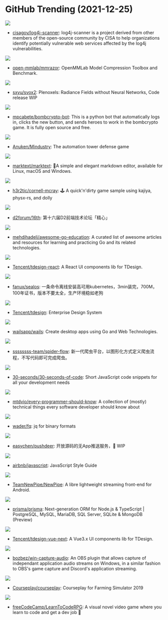 # GitHub Trending (2021-12-25)

![](https://img.shields.io/badge/Java-New%20141-green?style=flat-square&logo=appveyor)
- [cisagov/log4j-scanner](https://github.com/cisagov/log4j-scanner): log4j-scanner is a project derived from other members of the open-source community by CISA to help organizations identify potentially vulnerable web services affected by the log4j vulnerabilities.

![](https://img.shields.io/badge/Python-New%2033-green?style=flat-square&logo=appveyor)
- [open-mmlab/mmrazor](https://github.com/open-mmlab/mmrazor): OpenMMLab Model Compression Toolbox and Benchmark.

![](https://img.shields.io/badge/Python-New%2047-green?style=flat-square&logo=appveyor)
- [sxyu/svox2](https://github.com/sxyu/svox2): Plenoxels: Radiance Fields without Neural Networks, Code release WIP

![](https://img.shields.io/badge/Python-New%2025-green?style=flat-square&logo=appveyor)
- [mpcabete/bombcrypto-bot](https://github.com/mpcabete/bombcrypto-bot): This is a python bot that automatically logs in, clicks the new button, and sends heroes to work in the bombcrypto game. It is fully open source and free.

![](https://img.shields.io/badge/Java-New%2034-green?style=flat-square&logo=appveyor)
- [Anuken/Mindustry](https://github.com/Anuken/Mindustry): The automation tower defense game

![](https://img.shields.io/badge/JavaScript-New%20204-green?style=flat-square&logo=appveyor)
- [marktext/marktext](https://github.com/marktext/marktext): 📝A simple and elegant markdown editor, available for Linux, macOS and Windows.

![](https://img.shields.io/badge/Rust-New%2048-green?style=flat-square&logo=appveyor)
- [h3r2tic/cornell-mcray](https://github.com/h3r2tic/cornell-mcray): 🕹 A quick'n'dirty game sample using kajiya, physx-rs, and dolly

![](https://img.shields.io/badge/none-New%2011-green?style=flat-square&logo=appveyor)
- [d2forum/16th](https://github.com/d2forum/16th): 第十六届D2前端技术论坛「精心」

![](https://img.shields.io/badge/Go-New%2054-green?style=flat-square&logo=appveyor)
- [mehdihadeli/awesome-go-education](https://github.com/mehdihadeli/awesome-go-education): A curated list of awesome articles and resources for learning and practicing Go and its related technologies.

![](https://img.shields.io/badge/TypeScript-New%2031-green?style=flat-square&logo=appveyor)
- [Tencent/tdesign-react](https://github.com/Tencent/tdesign-react): A React UI components lib for TDesign.

![](https://img.shields.io/badge/Go-New%2059-green?style=flat-square&logo=appveyor)
- [fanux/sealos](https://github.com/fanux/sealos): 一条命令离线安装高可用kubernetes，3min装完，700M，100年证书，版本不要太全，生产环境稳如老狗

![](https://img.shields.io/badge/none-New%20145-green?style=flat-square&logo=appveyor)
- [Tencent/tdesign](https://github.com/Tencent/tdesign): Enterprise Design System

![](https://img.shields.io/badge/Go-New%2050-green?style=flat-square&logo=appveyor)
- [wailsapp/wails](https://github.com/wailsapp/wails): Create desktop apps using Go and Web Technologies.

![](https://img.shields.io/badge/Java-New%2069-green?style=flat-square&logo=appveyor)
- [ssssssss-team/spider-flow](https://github.com/ssssssss-team/spider-flow): 新一代爬虫平台，以图形化方式定义爬虫流程，不写代码即可完成爬虫。

![](https://img.shields.io/badge/JavaScript-New%20206-green?style=flat-square&logo=appveyor)
- [30-seconds/30-seconds-of-code](https://github.com/30-seconds/30-seconds-of-code): Short JavaScript code snippets for all your development needs

![](https://img.shields.io/badge/none-New%20333-green?style=flat-square&logo=appveyor)
- [mtdvio/every-programmer-should-know](https://github.com/mtdvio/every-programmer-should-know): A collection of (mostly) technical things every software developer should know about

![](https://img.shields.io/badge/Go-New%20342-green?style=flat-square&logo=appveyor)
- [wader/fq](https://github.com/wader/fq): jq for binary formats

![](https://img.shields.io/badge/PHP-New%2028-green?style=flat-square&logo=appveyor)
- [easychen/pushdeer](https://github.com/easychen/pushdeer): 开放源码的无App推送服务，🚧 WIP

![](https://img.shields.io/badge/JavaScript-New%20123-green?style=flat-square&logo=appveyor)
- [airbnb/javascript](https://github.com/airbnb/javascript): JavaScript Style Guide

![](https://img.shields.io/badge/Java-New%2016-green?style=flat-square&logo=appveyor)
- [TeamNewPipe/NewPipe](https://github.com/TeamNewPipe/NewPipe): A libre lightweight streaming front-end for Android.

![](https://img.shields.io/badge/TypeScript-New%20159-green?style=flat-square&logo=appveyor)
- [prisma/prisma](https://github.com/prisma/prisma): Next-generation ORM for Node.js & TypeScript | PostgreSQL, MySQL, MariaDB, SQL Server, SQLite & MongoDB (Preview)

![](https://img.shields.io/badge/TypeScript-New%2027-green?style=flat-square&logo=appveyor)
- [Tencent/tdesign-vue-next](https://github.com/Tencent/tdesign-vue-next): A Vue3.x UI components lib for TDesign.

![](https://img.shields.io/badge/C%2B%2B-New%2022-green?style=flat-square&logo=appveyor)
- [bozbez/win-capture-audio](https://github.com/bozbez/win-capture-audio): An OBS plugin that allows capture of independant application audio streams on Windows, in a similar fashion to OBS's game capture and Discord's application streaming.

![](https://img.shields.io/badge/Lua-New%2010-green?style=flat-square&logo=appveyor)
- [Courseplay/courseplay](https://github.com/Courseplay/courseplay): Courseplay for Farming Simulator 2019

![](https://img.shields.io/badge/Ren'Py-New%2069-green?style=flat-square&logo=appveyor)
- [freeCodeCamp/LearnToCodeRPG](https://github.com/freeCodeCamp/LearnToCodeRPG): A visual novel video game where you learn to code and get a dev job 🎯

